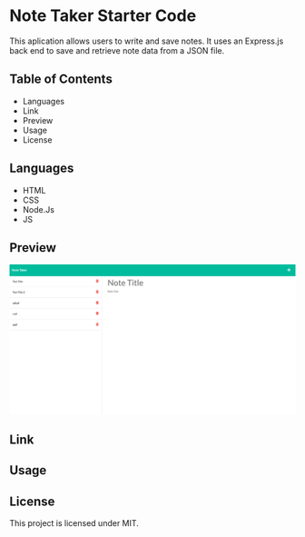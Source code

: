 # Note Taker Starter Code
This aplication allows users to write and save notes. It uses an Express.js back end to save and retrieve note data from a JSON file.

## Table of Contents
* Languages
* Link
* Preview
* Usage
* License

## Languages
* HTML
* CSS
* Node.Js
* JS

## Preview
![Screenshot of the Note Taker Website](/assets/Note-Taker-Screenshot.png)

## Link

## Usage

## License
This project is licensed under MIT.